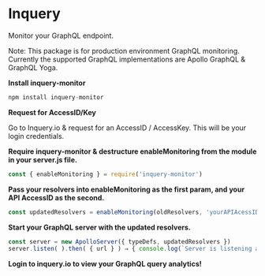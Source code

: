 # Inquery

Monitor your GraphQL endpoint.

Note: This package is for production environment GraphQL monitoring. Currently the supported GraphQL implementations are Apollo GraphQL & GraphQL Yoga.



**Install inquery-monitor**

```javascript
npm install inquery-monitor
```

**Request for AccessID/Key**

Go to Inquery.io & request for an AccessID / AccessKey. This will be your login credentials.

**Require inquery-monitor & destructure enableMonitoring from the module in your server.js file.**
```javascript
const { enableMonitoring } = require('inquery-monitor')
```

**Pass your resolvers into enableMonitoring as the first param, and your API AccessID as the second.**
```javascript
const updatedResolvers = enableMonitoring(oldResolvers, 'yourAPIAcessID')
```

**Start your GraphQL server with the updated resolvers.**
```javascript
const server = new ApolloServer({ typeDefs, updatedResolvers })
server.listen( ).then( { url } ) ⇒ { console.log(`Server is listening at { url }` )}) 
```

**Login to inquery.io to view your GraphQL query analytics!**

